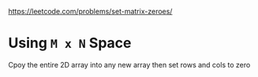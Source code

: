 https://leetcode.com/problems/set-matrix-zeroes/

# Using `M x N` Space
Cpoy the entire 2D array into any new array then set rows and cols to zero

